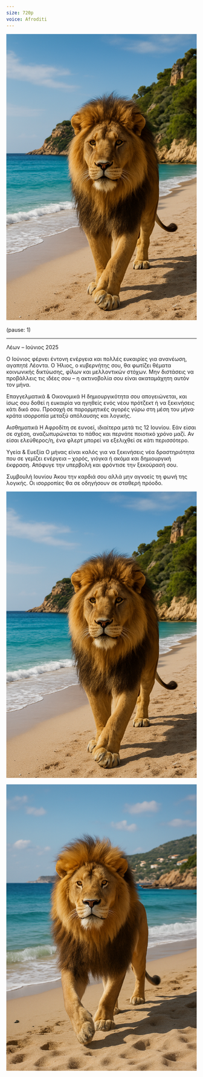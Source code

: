 ```yaml
---
size: 720p
voice: Afroditi
---
```


![zoomout](lion.png)

(pause: 1)

---

Λέων – Ιούνιος 2025

Ο Ιούνιος φέρνει έντονη ενέργεια και πολλές ευκαιρίες για ανανέωση, αγαπητέ Λέοντα. Ο Ήλιος, ο κυβερνήτης σου, θα φωτίζει θέματα κοινωνικής δικτύωσης, φίλων και μελλοντικών στόχων. Μην διστάσεις να προβάλλεις τις ιδέες σου – η ακτινοβολία σου είναι ακαταμάχητη αυτόν τον μήνα.

Επαγγελματικά & Οικονομικά
Η δημιουργικότητα σου απογειώνεται, και ίσως σου δοθεί η ευκαιρία να ηγηθείς ενός νέου πρότζεκτ ή να ξεκινήσεις κάτι δικό σου. Προσοχή σε παρορμητικές αγορές γύρω στη μέση του μήνα· κράτα ισορροπία μεταξύ απόλαυσης και λογικής.

Αισθηματικά
Η Αφροδίτη σε ευνοεί, ιδιαίτερα μετά τις 12 Ιουνίου. Εάν είσαι σε σχέση, αναζωπυρώνεται το πάθος και περνάτε ποιοτικό χρόνο μαζί. Αν είσαι ελεύθερος/η, ένα φλερτ μπορεί να εξελιχθεί σε κάτι περισσότερο.

Υγεία & Ευεξία
Ο μήνας είναι καλός για να ξεκινήσεις νέα δραστηριότητα που σε γεμίζει ενέργεια – χορός, γιόγκα ή ακόμα και δημιουργική έκφραση. Απόφυγε την υπερβολή και φρόντισε την ξεκούρασή σου.

Συμβουλή Ιουνίου
Άκου την καρδιά σου αλλά μην αγνοείς τη φωνή της λογικής. Οι ισορροπίες θα σε οδηγήσουν σε σταθερή πρόοδο.

![panzoom left](lion.png)

![panzoom right](lion2.png)